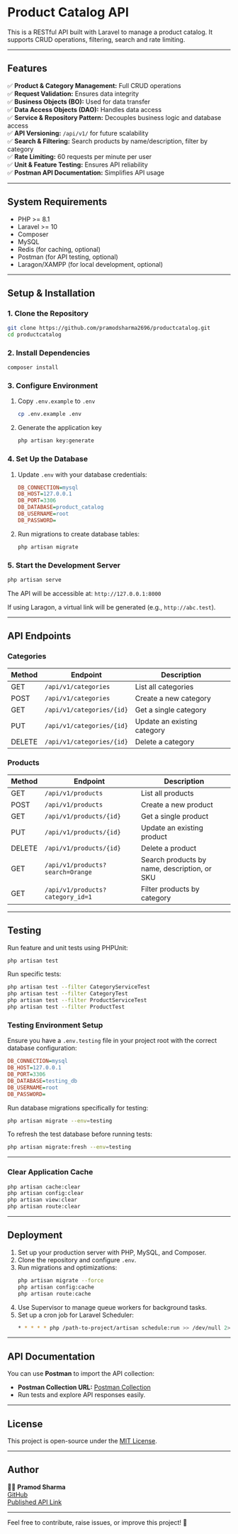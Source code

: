 # **Product Catalog API**

This is a RESTful API built with Laravel to manage a product catalog. It supports CRUD operations, filtering, search and rate limiting.

---

## **Features**

✅ **Product & Category Management:** Full CRUD operations  
✅ **Request Validation:** Ensures data integrity  
✅ **Business Objects (BO):** Used for data transfer  
✅ **Data Access Objects (DAO):** Handles data access  
✅ **Service & Repository Pattern:** Decouples business logic and database access  
✅ **API Versioning:** `/api/v1/` for future scalability  
✅ **Search & Filtering:** Search products by name/description, filter by category   
✅ **Rate Limiting:** 60 requests per minute per user  
✅ **Unit & Feature Testing:** Ensures API reliability  
✅ **Postman API Documentation:** Simplifies API usage  

---

## **System Requirements**
- PHP >= 8.1
- Laravel >= 10
- Composer
- MySQL
- Redis (for caching, optional)
- Postman (for API testing, optional)
- Laragon/XAMPP (for local development, optional)

---

## **Setup & Installation**

### **1. Clone the Repository**
```bash
git clone https://github.com/pramodsharma2696/productcatalog.git
cd productcatalog
```

### **2. Install Dependencies**
```bash
composer install
```

### **3. Configure Environment**
1. Copy `.env.example` to `.env`
   ```bash
   cp .env.example .env
   ```
2. Generate the application key
   ```bash
   php artisan key:generate
   ```

### **4. Set Up the Database**
1. Update `.env` with your database credentials:
   ```ini
   DB_CONNECTION=mysql
   DB_HOST=127.0.0.1
   DB_PORT=3306
   DB_DATABASE=product_catalog
   DB_USERNAME=root
   DB_PASSWORD=
   ```
2. Run migrations to create database tables:
   ```bash
   php artisan migrate
   ```

### **5. Start the Development Server**
```bash
php artisan serve
```
The API will be accessible at: `http://127.0.0.1:8000`

If using Laragon, a virtual link will be generated (e.g., `http://abc.test`).

---

## **API Endpoints**

### **Categories**
| Method | Endpoint                     | Description                 |
|--------|------------------------------|-----------------------------|
| GET    | `/api/v1/categories`         | List all categories        |
| POST   | `/api/v1/categories`         | Create a new category      |
| GET    | `/api/v1/categories/{id}`    | Get a single category      |
| PUT    | `/api/v1/categories/{id}`    | Update an existing category |
| DELETE | `/api/v1/categories/{id}`    | Delete a category          |

### **Products**
| Method | Endpoint                      | Description                 |
|--------|-------------------------------|------------------------------|
| GET    | `/api/v1/products`            | List all products            |
| POST   | `/api/v1/products`            | Create a new product         |
| GET    | `/api/v1/products/{id}`       | Get a single product         |
| PUT    | `/api/v1/products/{id}`       | Update an existing product   |
| DELETE | `/api/v1/products/{id}`       | Delete a product             |
| GET    | `/api/v1/products?search=Orange` | Search products by name, description, or SKU |
| GET    | `/api/v1/products?category_id=1` | Filter products by category  |

---

## **Testing**

Run feature and unit tests using PHPUnit:
```bash
php artisan test
```
Run specific tests:
```bash
php artisan test --filter CategoryServiceTest
php artisan test --filter CategoryTest
php artisan test --filter ProductServiceTest
php artisan test --filter ProductTest
```

### **Testing Environment Setup**
Ensure you have a `.env.testing` file in your project root with the correct database configuration:
```ini
DB_CONNECTION=mysql
DB_HOST=127.0.0.1
DB_PORT=3306
DB_DATABASE=testing_db
DB_USERNAME=root
DB_PASSWORD=
```
Run database migrations specifically for testing:
```bash
php artisan migrate --env=testing
```
To refresh the test database before running tests:
```bash
php artisan migrate:fresh --env=testing
```

---

### **Clear Application Cache**
```bash
php artisan cache:clear
php artisan config:clear
php artisan view:clear
php artisan route:clear
```

---

## **Deployment**
1. Set up your production server with PHP, MySQL, and Composer.
2. Clone the repository and configure `.env`.
3. Run migrations and optimizations:
   ```bash
   php artisan migrate --force
   php artisan config:cache
   php artisan route:cache
   ```
4. Use Supervisor to manage queue workers for background tasks.
5. Set up a cron job for Laravel Scheduler:
   ```bash
   * * * * * php /path-to-project/artisan schedule:run >> /dev/null 2>&1
   ```

---

## **API Documentation**
You can use **Postman** to import the API collection:
- **Postman Collection URL:** [Postman Collection](https://documenter.getpostman.com/view/33000660/2sAYdhKVvt)
- Run tests and explore API responses easily.

---

## **License**
This project is open-source under the [MIT License](LICENSE).

---

## **Author**
👨‍💻 **Pramod Sharma**  
[GitHub](https://github.com/pramodsharma2696)  
[Published API Link](https://documenter.getpostman.com/view/33000660/2sAYdhKVvt)  

---

Feel free to contribute, raise issues, or improve this project! 🚀

